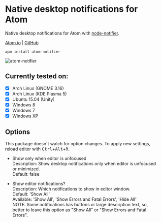 # Native desktop notifications for Atom

Native desktop notifications for Atom with [node-notifier](https://github.com/mikaelbr/node-notifier).  

[Atom.io](https://atom.io/packages/atom-notifier)  \| [GitHub](https://github.com/benjamindean/atom-notifier)

`apm install atom-notifier`

![atom-notifier](https://cloud.githubusercontent.com/assets/5139993/8745652/c1d9597c-2c8a-11e5-8c10-c8ed3af6722f.png)

## Currently tested on:

-   [x] Arch Linux (GNOME 3.16)
-   [x] Arch Linux (KDE Plasma 5)
-   [x] Ubuntu 15.04 (Unity)
-   [x] Windows 8
-   [x] Windows 7
-   [x] Windows XP

## Options

This package doesn't watch for option changes. To apply new settings, reload editor with <kbd>Ctrl</kbd>+<kbd>Alt</kbd>+<kbd>R</kbd>.

-   Show only when editor is unfocused  
    Description: Show desktop notifications only when editor is unfocused or minimized.  
    Default: false

-   Show editor notifications?  
    Description: Which notifications to show in editor window.  
    Default: 'Show All'  
    Available: 'Show All', 'Show Errors and Fatal Errors', 'Hide All'  
    NOTE: Some notifications has buttons or large description text, so, better to leave this option as "Show All" or "Show Errors and Fatal Errors".
